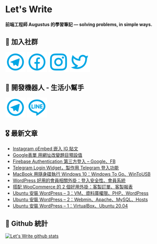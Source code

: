 # Let's Write
#### 前端工程師 Augustus 的學習筆記 — solving problems, in simple ways.

## 🎉 加入社群
[![Telegram](https://raw.githubusercontent.com/letswritetw/letswritetw/master/dist/img/telegram.svg)](https://t.me/letswritetw)
[![Facebook](https://raw.githubusercontent.com/letswritetw/letswritetw/master/dist/img/facebook.svg)](https://www.facebook.com/letswrite.tw/)
[![Instagram](https://raw.githubusercontent.com/letswritetw/letswritetw/master/dist/img/instagram.svg)](https://www.instagram.com/letswrite.tw/)
[![Twitter](https://raw.githubusercontent.com/letswritetw/letswritetw/master/dist/img/twitter.svg)](https://twitter.com/letswrite_tw)

## 👑 開發機器人 - 生活小幫手
[![Telegram](https://raw.githubusercontent.com/letswritetw/letswritetw/master/dist/img/telegram.svg)](https://t.me/lifetifulBot)
[![LINE](https://raw.githubusercontent.com/letswritetw/letswritetw/master/dist/img/line.svg)](https://lin.ee/pZC7GGs)

<!--
**letswritetw/letswritetw** is a ✨ _special_ ✨ repository because its `README.md` (this file) appears on your GitHub profile.

Here are some ideas to get you started:

- 🔭 I’m currently working on ...
- 🌱 I’m currently learning ...
- 👯 I’m looking to collaborate on ...
- 🤔 I’m looking for help with ...
- 💬 Ask me about ...
- 📫 How to reach me: ...
- 😄 Pronouns: ...
- ⚡ Fun fact: ...
-->
<!-- BLOG-POST-LIST:END -->

<!-- 訂閱 Let's Write RSS -->
<!-- 參考來源：
      https://www.youtube.com/watch?v=ECuqb5Tv9qI
      https://github.com/marketplace/actions/blog-post-workflow
-->
## 🎖 最新文章
<!-- BLOG-POST-LIST:START -->
- [Instagram oEmbed 嵌入 IG 貼文](https://www.letswrite.tw/instagram-embed/)
- [Google表單 用網址改變題目預設值](https://www.letswrite.tw/google-forms-default-answer/)
- [Firebase Authentication 第三方登入 – Google、FB](https://www.letswrite.tw/firebase-auth-google-fb/)
- [Telegram Login Widget，製作用 Telegram 登入功能](https://www.letswrite.tw/telegram-login-widget/)
- [MacBook 用隨身碟執行 Windows 10：Windows To Go、WinToUSB](https://www.letswrite.tw/windows-to-go/)
- [WordPress 好用的會員相關外掛：登入安全性、會員系統](https://www.letswrite.tw/wordpress-member/)
- [搭配 WooCommerce 的 2 個好用外掛：客製訂單、客製報表](https://www.letswrite.tw/woocommerce-check-report/)
- [Ubuntu 安裝 WordPress – 3：VM、資料庫權限、PHP、WordPress](https://www.letswrite.tw/ubuntu-wordpress-3/)
- [Ubuntu 安裝 WordPress – 2：Webmin、Apache、MySQL、Hosts](https://www.letswrite.tw/ubuntu-wordpress-2/)
- [Ubuntu 安裝 WordPress – 1：VirtualBox、Ubuntu 20.04](https://www.letswrite.tw/ubuntu-wordpress-1/)
<!-- BLOG-POST-LIST:END -->


## 🥁 Github 統計
[![Let's Write github stats](https://github-readme-stats.vercel.app/api?username=letswritetw&show_icons=true&hide=contribs,prs&title_color=00BAFF&icon_color=008BBF)](https://github.com/letswritetw)